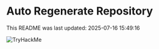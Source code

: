 # Auto Regenerate Repository

This README was last updated: 2025-07-16 15:49:16

 ![TryHackMe](https://tryhackme.com/badge/533634)